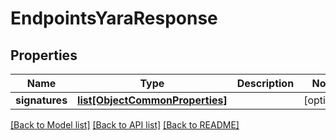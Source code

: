 # EndpointsYaraResponse

## Properties
Name | Type | Description | Notes
------------ | ------------- | ------------- | -------------
**signatures** | [**list[ObjectCommonProperties]**](ObjectCommonProperties.md) |  | [optional] 

[[Back to Model list]](../README.md#documentation-for-models) [[Back to API list]](../README.md#documentation-for-api-endpoints) [[Back to README]](../README.md)


